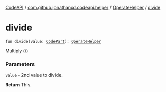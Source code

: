 [CodeAPI](../../index.md) / [com.github.jonathanxd.codeapi.helper](../index.md) / [OperateHelper](index.md) / [divide](.)

# divide

`fun divide(value: `[`CodePart`](../../com.github.jonathanxd.codeapi/-code-part/index.md)`): `[`OperateHelper`](index.md)

Multiply (/)

### Parameters

`value` - 2nd value to divide.

**Return**
This.

